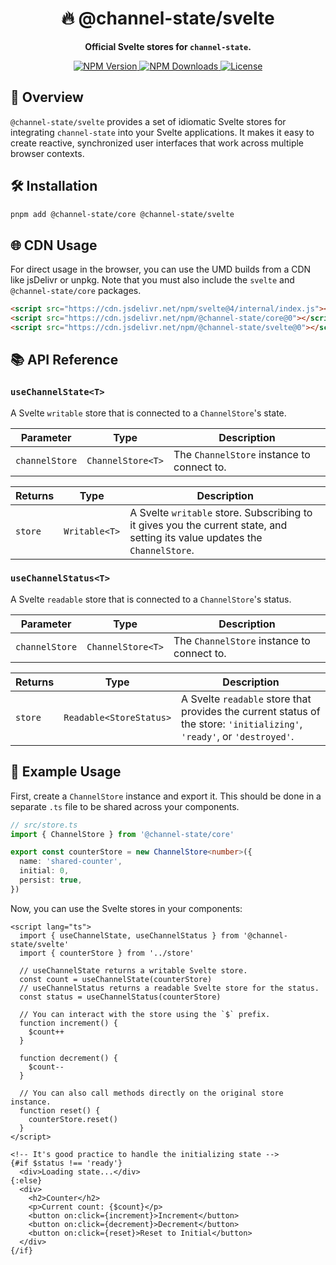 <h1 align="center">🔥 @channel-state/svelte</h1>

<p align="center">
  <strong>Official Svelte stores for <code>channel-state</code>.</strong>
</p>

<p align="center">
  <a href="https://www.npmjs.com/package/@channel-state/svelte">
    <img src="https://img.shields.io/npm/v/@channel-state/svelte.svg" alt="NPM Version" />
  </a>
  <a href="https://www.npmjs.com/package/@channel-state/svelte">
    <img src="https://img.shields.io/npm/dm/@channel-state/svelte.svg" alt="NPM Downloads" />
  </a>
  <a href="https://github.com/ronny1020/channel-state/blob/main/packages/svelte/LICENSE">
    <img src="https://img.shields.io/npm/l/@channel-state/svelte?label=license&color=blue" alt="License" />
  </a>
</p>

## 📖 Overview

`@channel-state/svelte` provides a set of idiomatic Svelte stores for integrating `channel-state` into your Svelte applications. It makes it easy to create reactive, synchronized user interfaces that work across multiple browser contexts.

## 🛠️ Installation

```bash
pnpm add @channel-state/core @channel-state/svelte
```

## 🌐 CDN Usage

For direct usage in the browser, you can use the UMD builds from a CDN like jsDelivr or unpkg. Note that you must also include the `svelte` and `@channel-state/core` packages.

```html
<script src="https://cdn.jsdelivr.net/npm/svelte@4/internal/index.js"></script>
<script src="https://cdn.jsdelivr.net/npm/@channel-state/core@0"></script>
<script src="https://cdn.jsdelivr.net/npm/@channel-state/svelte@0"></script>
```

## 📚 API Reference

### `useChannelState<T>`

A Svelte `writable` store that is connected to a `ChannelStore`'s state.

| Parameter      | Type              | Description                                |
| -------------- | ----------------- | ------------------------------------------ |
| `channelStore` | `ChannelStore<T>` | The `ChannelStore` instance to connect to. |

| Returns | Type          | Description                                                                                                                 |
| ------- | ------------- | --------------------------------------------------------------------------------------------------------------------------- |
| `store` | `Writable<T>` | A Svelte `writable` store. Subscribing to it gives you the current state, and setting its value updates the `ChannelStore`. |

### `useChannelStatus<T>`

A Svelte `readable` store that is connected to a `ChannelStore`'s status.

| Parameter      | Type              | Description                                |
| -------------- | ----------------- | ------------------------------------------ |
| `channelStore` | `ChannelStore<T>` | The `ChannelStore` instance to connect to. |

| Returns | Type                    | Description                                                                                                             |
| ------- | ----------------------- | ----------------------------------------------------------------------------------------------------------------------- |
| `store` | `Readable<StoreStatus>` | A Svelte `readable` store that provides the current status of the store: `'initializing'`, `'ready'`, or `'destroyed'`. |

## 🚀 Example Usage

First, create a `ChannelStore` instance and export it. This should be done in a separate `.ts` file to be shared across your components.

```typescript
// src/store.ts
import { ChannelStore } from '@channel-state/core'

export const counterStore = new ChannelStore<number>({
  name: 'shared-counter',
  initial: 0,
  persist: true,
})
```

Now, you can use the Svelte stores in your components:

```svelte
<script lang="ts">
  import { useChannelState, useChannelStatus } from '@channel-state/svelte'
  import { counterStore } from '../store'

  // useChannelState returns a writable Svelte store.
  const count = useChannelState(counterStore)
  // useChannelStatus returns a readable Svelte store for the status.
  const status = useChannelStatus(counterStore)

  // You can interact with the store using the `$` prefix.
  function increment() {
    $count++
  }

  function decrement() {
    $count--
  }

  // You can also call methods directly on the original store instance.
  function reset() {
    counterStore.reset()
  }
</script>

<!-- It's good practice to handle the initializing state -->
{#if $status !== 'ready'}
  <div>Loading state...</div>
{:else}
  <div>
    <h2>Counter</h2>
    <p>Current count: {$count}</p>
    <button on:click={increment}>Increment</button>
    <button on:click={decrement}>Decrement</button>
    <button on:click={reset}>Reset to Initial</button>
  </div>
{/if}
```
